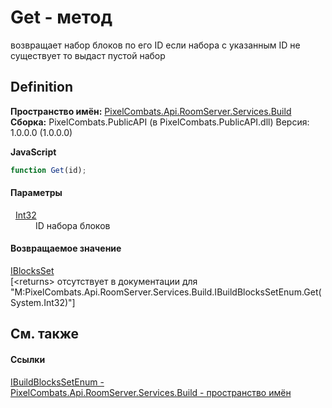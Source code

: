 # Get - метод


возвращает набор блоков по его ID 
если набора с указанным ID не существует то выдаст пустой набор




## Definition
**Пространство имён:** <a href="13601317-1cec-d8a4-23a8-2be7208954e2">PixelCombats.Api.RoomServer.Services.Build</a>  
**Сборка:** PixelCombats.PublicAPI (в PixelCombats.PublicAPI.dll) Версия: 1.0.0.0 (1.0.0.0)

**JavaScript**
``` JavaScript
function Get(id);
```



#### Параметры
<dl><dt>  <a href="https://learn.microsoft.com/dotnet/api/system.int32" target="_blank" rel="noopener noreferrer">Int32</a></dt><dd>ID набора блоков</dd></dl>

#### Возвращаемое значение
<a href="0514bb4c-a7d5-360c-89cb-e5fc173cf655">IBlocksSet</a>  
\[&lt;returns&gt; отсутствует в документации для "M:PixelCombats.Api.RoomServer.Services.Build.IBuildBlocksSetEnum.Get(System.Int32)"\]

## См. также


#### Ссылки
<a href="64cae2c9-8053-974d-681f-6c37485e59f5">IBuildBlocksSetEnum - </a>  
<a href="13601317-1cec-d8a4-23a8-2be7208954e2">PixelCombats.Api.RoomServer.Services.Build - пространство имён</a>  
